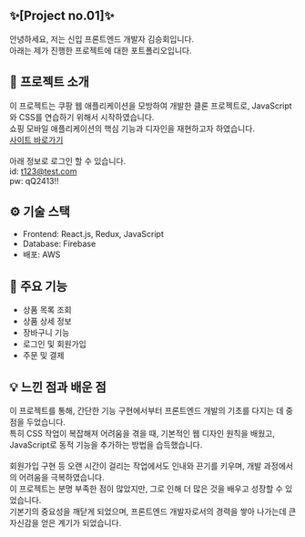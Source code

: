 ## ✨[Project no.01]✨
안녕하세요, 저는 신입 프론트엔드 개발자 김승회입니다.<br/>
아래는 제가 진행한 프로젝트에 대한 포트폴리오입니다.<br/>

## 🚀 프로젝트 소개 ##
이 프로젝트는 쿠팡 웹 애플리케이션을 모방하여 개발한 클론 프로젝트로, JavaScript와 CSS를 연습하기 위해서 시작하였습니다.<br/>
쇼핑 모바일 애플리케이션의 핵심 기능과 디자인을 재현하고자 하였습니다.<br/>
[사이트 바로가기](http://butterbeetle-coupang.s3-website.ap-northeast-2.amazonaws.com/)
<br/>
<br>
아래 정보로 로그인 할 수 있습니다.
<br>
id: t123@test.com
<br>
pw: qQ2413!!
<br>

## ⚙️ 기술 스택
- Frontend: React.js, Redux, JavaScript<br/>
- Database: Firebase<br/>
- 배포: AWS<br/>

## 📌 주요 기능
- 상품 목록 조회
- 상품 상세 정보
- 장바구니 기능
- 로그인 및 회원가입
- 주문 및 결제

## 💡 느낀 점과 배운 점
이 프로젝트를 통해, 간단한 기능 구현에서부터 프론트엔드 개발의 기초를 다지는 데 중점을 두었습니다.<br/>
특히 CSS 작업이 복잡해져 어려움을 겪을 때, 기본적인 웹 디자인 원칙을 배웠고, JavaScript로 동적 기능을 추가하는 방법을 습득했습니다.<br/>
<br/>
회원가입 구현 등 오랜 시간이 걸리는 작업에서도 인내와 끈기를 키우며, 개발 과정에서의 어려움을 극복하였습니다.<br/>
이 프로젝트는 분명 부족한 점이 많았지만, 그로 인해 더 많은 것을 배우고 성장할 수 있었습니다. <br/>
기본기의 중요성을 깨닫게 되었으며, 프론트엔드 개발자로서의 경력을 쌓아 나가는데 큰 자신감을 얻은 계기가 되었습니다.
